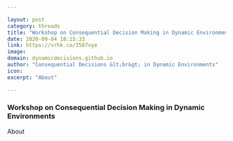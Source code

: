 ```yaml
---

layout: post
category: threads
title: "Workshop on Consequential Decision Making in Dynamic Environments"
date: 2020-09-04 18:15:33
link: https://vrhk.co/3587vye
image: 
domain: dynamicdecisions.github.io
author: "Consequential Decisions &lt;br&gt; in Dynamic Environments"
icon: 
excerpt: "About"

---
```


### Workshop on Consequential Decision Making in Dynamic Environments

About